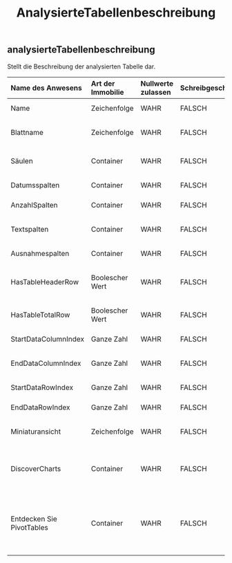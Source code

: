 ﻿---
title: AnalysierteTabellenbeschreibung
second_title: Aspose.Cells Cloud Documen
type: docs
url: /de/specification/model/analyzedtabledescription/
description: "Aspose.Cells Cloud-Modellspezifikation: AnalyzedTableDescription. Müheloses Bearbeiten von Excel und anderen Tabellenkalkulationsdokumenten mit Funktionen wie Öffnen, Generieren, Bearbeiten, Teilen, Zusammenführen, Vergleichen und Konvertieren"
kwords: Excel, Office, Tabellenkalkulation, Cloud REST API, AnalyzedTableDescription
weight: 50
---
## **analysierteTabellenbeschreibung**

 Stellt die Beschreibung der analysierten Tabelle dar.

| Name des Anwesens| Art der Immobilie| Nullwerte zulassen| Schreibgeschützt| Standardwert| Beschreibung|
|:- |:- |:- |:- |:- |:- |
| Name| Zeichenfolge| WAHR| FALSCH|| Stellt den Tabellennamen dar.|
| Blattname| Zeichenfolge| WAHR| FALSCH|| Stellt den Namen des Arbeitsblatts dar, in dem sich die Tabelle befindet.|
| Säulen| Container| WAHR| FALSCH|| Stellt eine analysierte Beschreibung der Tabellenspalten dar.|
| Datumsspalten| Container| WAHR| FALSCH|| Stellt eine Liste mit Datumsspalten dar.|
| AnzahlSpalten| Container| WAHR| FALSCH|| Stellt eine Zahlenspaltenliste dar.|
| Textspalten| Container| WAHR| FALSCH|| Stellt eine Zeichenfolgenspaltenliste dar.|
| Ausnahmespalten| Container| WAHR| FALSCH|| Stellt eine Liste mit Ausnahmespalten dar.|
| HasTableHeaderRow| Boolescher Wert| WAHR| FALSCH|| Zeigt an, dass in der Tabelle eine Tabellenüberschrift vorhanden ist.|
| HasTableTotalRow| Boolescher Wert| WAHR| FALSCH|| Zeigt an, dass in der Tabelle eine Gesamtzeile vorhanden ist.|
| StartDataColumnIndex| Ganze Zahl| WAHR| FALSCH|| Stellt den Spaltenindex als Startdatenspalte dar.|
| EndDataColumnIndex| Ganze Zahl| WAHR| FALSCH|| Stellt den Spaltenindex als letzte Datenspalte dar.|
| StartDataRowIndex| Ganze Zahl| WAHR| FALSCH|| Stellt den Zeilenindex als Startdatenzeile dar.|
| EndDataRowIndex| Ganze Zahl| WAHR| FALSCH|| Stellt den Zeilenindex als letzte Datenzeile dar.|
|Miniaturansicht| Zeichenfolge| WAHR| FALSCH|| Stellt die Miniaturansicht der Tabelle dar. Base64String|
| DiscoverCharts| Container| WAHR| FALSCH|| Stellt eine Diagrammsammlung dar, die auf Grundlage der Datenanalyse einer Tabelle erstellt wurde.|
| Entdecken Sie PivotTables| Container| WAHR| FALSCH|| Stellt eine Sammlung von Pivot-Tabellen dar, d. h. eine Sammlung von Pivot-Tabellen, die basierend auf der Datenanalyse einer Tabelle erstellt wurde.|

